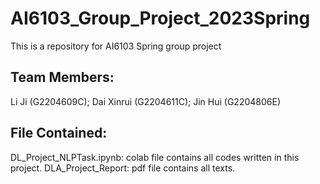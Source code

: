 # AI6103_Group_Project_2023Spring
This is a repository for AI6103 Spring group project
## Team Members: 
Li Ji (G2204609C); Dai Xinrui (G2204611C); Jin Hui (G2204806E)
## File Contained:
DL_Project_NLPTask.ipynb: colab file contains all codes written in this project.
DLA_Project_Report: pdf file contains all texts.
